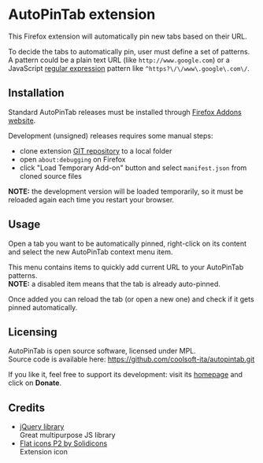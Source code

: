 AutoPinTab extension
====================
This Firefox extension will automatically pin new tabs based on their URL.

To decide the tabs to automatically pin, user must define a set of patterns.  
A pattern could be a plain text URL (like `http://www.google.com`) or a
JavaScript [regular expression](https://developer.mozilla.org/en-US/docs/Web/JavaScript/Guide/Regular_Expressions#Writing_a_regular_expression_pattern)
pattern like `^https?\/\/www\.google\.com\/`.

Installation
------------
Standard AutoPinTab releases must be installed through [Firefox Addons website](https://addons.mozilla.org/).

Development (unsigned) releases requires some manual steps:
- clone extension [GIT repository](https://github.com/coolsoft-ita/autopintab.git) to a local folder
- open `about:debugging` on Firefox
- click "Load Temporary Add-on" button and select `manifest.json` from cloned source files

**NOTE:** the development version will be loaded temporarily, so it must be reloaded again each time you restart your browser.

Usage
-----
Open a tab you want to be automatically pinned, right-click on its content and select the new AutoPinTab context menu item.

This menu contains items to quickly add current URL to your AutoPinTab patterns.  
**NOTE:** a disabled item means that the tab is already auto-pinned.

Once added you can reload the tab (or open a new one) and check if it gets pinned automatically.

Licensing
---------
AutoPinTab is open source software, licensed under MPL.  
Source code is available here: https://github.com/coolsoft-ita/autopintab.git

If you like it, feel free to support its development:
visit its [homepage](http://coolsoft.altervista.org/autopintab) and click on **Donate**.

## Credits
- [jQuery library](https://jquery.com)  
  Great multipurpose JS library
- [Flat icons P2 by Solidicons](http://www.myiconfinder.com/icon/color-colour-svg-png-eps-base-isoicons-map-marker-pin-thumb-push-workspace-thumb-pin/1110)  
  Extension icon
